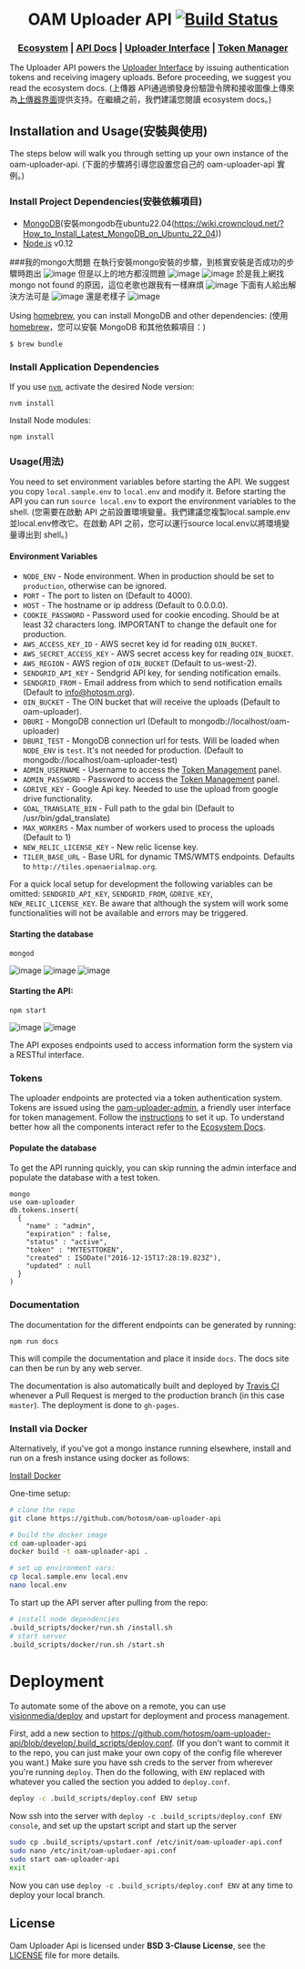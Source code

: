 <h1 align="center">OAM Uploader API
  <a href="https://travis-ci.org/hotosm/oam-uploader-api">
    <img src="https://travis-ci.org/hotosm/oam-uploader-api.svg" alt="Build Status"></img>
  </a></h1>

<div align="center">
  <h3>
  <a href="https://docs.openaerialmap.org/ecosystem/getting-started/">Ecosystem</a>
  <span> | </span>
  <a href="http://hotosm.github.io/oam-uploader-api/">API Docs</a>
  <span> | </span>
  <a href="https://github.com/hotosm/oam-uploader">Uploader Interface</a>
  <span> | </span>
  <a href="https://github.com/hotosm/oam-uploader-admin">Token Manager</a>
  </h3>
</div>

The Uploader API powers the [Uploader Interface](https://github.com/hotosm/oam-uploader) by issuing authentication tokens and receiving imagery uploads. Before proceeding, we suggest you read the ecosystem docs.
(上傳器 API通過頒發身份驗證令牌和接收圖像上傳來為[上傳器界面](https://github.com/hotosm/oam-uploader)提供支持。在繼續之前，我們建議您閱讀 ecosystem docs。)

## Installation and Usage(安裝與使用)

The steps below will walk you through setting up your own instance of the oam-uploader-api.
(下面的步驟將引導您設置您自己的 oam-uploader-api 實例。)

### Install Project Dependencies(安裝依賴項目)

- [MongoDB](https://www.mongodb.org/)(安裝mongodb在ubuntu22.04(https://wiki.crowncloud.net/?How_to_Install_Latest_MongoDB_on_Ubuntu_22_04))
- [Node.js](https://nodejs.org/) v0.12

###我的mongo大問題
在執行安裝mongo安裝的步驟，到核實安裝是否成功的步驟時跑出
![image](https://user-images.githubusercontent.com/117743957/205804991-b54f57c1-15b1-4313-bbb2-d12539be32f9.png)
但是以上的地方都沒問題
![image](https://user-images.githubusercontent.com/117743957/205805104-37e0b8df-6ae7-40a7-a8f9-f19ecea7ed60.png)
![image](https://user-images.githubusercontent.com/117743957/205805157-f29107a7-c8d4-4982-abf6-fc5e46056742.png)
於是我上網找mongo not found 的原因，這位老歌也跟我有一樣麻煩
![image](https://user-images.githubusercontent.com/117743957/205805691-3a865773-72cd-4c7f-896d-9c809c03dba9.png)
下面有人給出解決方法可是
![image](https://user-images.githubusercontent.com/117743957/205806035-d84b8c74-08ee-4960-ab08-47246086c38f.png)
還是老樣子
![image](https://user-images.githubusercontent.com/117743957/205806153-47d1f165-2d31-4c38-9691-c2b718c5e5e1.png)




Using [homebrew](http://brew.sh/), you can install MongoDB and other dependencies:
(使用 [homebrew](http://brew.sh/)，您可以安裝 MongoDB 和其他依賴項目：)

    $ brew bundle

### Install Application Dependencies

If you use [`nvm`](https://github.com/creationix/nvm), activate the desired Node version:

```
nvm install
```

Install Node modules:

```
npm install
```

### Usage(用法)
You need to set environment variables before starting the API. We suggest you copy `local.sample.env` to `local.env` and modify it. Before starting the API you can run `source local.env` to export the environment variables to the shell.
(您需要在啟動 API 之前設置環境變量。我們建議您複製local.sample.env並local.env修改它。在啟動 API 之前，您可以運行source local.env以將環境變量導出到 shell。)

#### Environment Variables

- `NODE_ENV` - Node environment. When in production should be set to `production`, otherwise can be ignored.
- `PORT` - The port to listen on (Default to 4000).
- `HOST` - The hostname or ip address (Default to 0.0.0.0).
- `COOKIE_PASSWORD` - Password used for cookie encoding. Should be at least 32 characters long. IMPORTANT to change the default one for production.
- `AWS_ACCESS_KEY_ID` - AWS secret key id for reading `OIN_BUCKET`.
- `AWS_SECRET_ACCESS_KEY` - AWS secret access key for reading `OIN_BUCKET`.
- `AWS_REGION` - AWS region of `OIN_BUCKET` (Default to us-west-2).
- `SENDGRID_API_KEY` - Sendgrid API key, for sending notification emails.
- `SENDGRID_FROM` - Email address from which to send notification emails (Default to info@hotosm.org).
- `OIN_BUCKET` - The OIN bucket that will receive the uploads (Default to oam-uploader).
- `DBURI` - MongoDB connection url (Default to mongodb://localhost/oam-uploader)
- `DBURI_TEST` - MongoDB connection url for tests. Will be loaded when `NODE_ENV` is `test`. It's not needed for production. (Default to mongodb://localhost/oam-uploader-test)
- `ADMIN_USERNAME` - Username to access the [Token Management](https://github.com/hotosm/oam-uploader-admin) panel.
- `ADMIN_PASSWORD` - Password to access the [Token Management](https://github.com/hotosm/oam-uploader-admin) panel.
- `GDRIVE_KEY` - Google Api key. Needed to use the upload from google drive functionality.
- `GDAL_TRANSLATE_BIN` - Full path to the gdal bin (Default to /usr/bin/gdal_translate)
- `MAX_WORKERS` - Max number of workers used to process the uploads (Default to 1)
- `NEW_RELIC_LICENSE_KEY` - New relic license key.
- `TILER_BASE_URL` - Base URL for dynamic TMS/WMTS endpoints. Defaults to `http://tiles.openaerialmap.org`.

For a quick local setup for development the following variables can be omitted: `SENDGRID_API_KEY`, `SENDGRID_FROM`, `GDRIVE_KEY`, `NEW_RELIC_LICENSE_KEY`. Be aware that although the system will work some functionalities will not be available and errors may be triggered.

#### Starting the database

```
mongod
```

![image](https://user-images.githubusercontent.com/117743957/204726066-4c0e1b31-73aa-4f03-a5cf-f495c8d6e3e5.png)
![image](https://user-images.githubusercontent.com/117743957/204726242-5c41cef9-fe5d-49fa-9eda-2c3dd593f6ec.png)
![image](https://user-images.githubusercontent.com/117743957/204726293-8374597d-c9e6-4fc3-b367-84d15b76c429.png)


#### Starting the API:

```
npm start
```
![image](https://user-images.githubusercontent.com/117743957/204726396-dc5a7e93-0d4b-4d3a-92d1-1c63ca82f245.png)
![image](https://user-images.githubusercontent.com/117743957/204726452-1b8b0422-018a-4e47-ad4f-13117c0b8bff.png)


The API exposes endpoints used to access information form the system via a RESTful interface.

### Tokens
The uploader endpoints are protected via a token authentication system.
Tokens are issued using the [oam-uploader-admin](https://github.com/hotosm/oam-uploader-admin), a friendly user interface for token management. Follow the [instructions](https://github.com/hotosm/oam-uploader-admin) to set it up. To understand better how all the components interact refer to the [Ecosystem Docs](https://docs.openaerialmap.org/ecosystem/getting-started/).

#### Populate the database

To get the API running quickly, you can skip running the admin interface and populate the database with a test token. 

```
mongo
use oam-uploader
db.tokens.insert(
  {
    "name" : "admin",
    "expiration" : false,
    "status" : "active",
    "token" : "MYTESTTOKEN",
    "created" : ISODate("2016-12-15T17:28:19.823Z"),
    "updated" : null
  }
)
```

### Documentation
The documentation for the different endpoints can be generated by running:
```
npm run docs
```
This will compile the documentation and place it inside `docs`. The docs site can then be run by any web server.

The documentation is also automatically built and deployed by [Travis CI](https://travis-ci.org/) whenever a Pull Request is merged to the production branch (in this case `master`). The deployment is done to `gh-pages`.

### Install via Docker

Alternatively, if you've got a mongo instance running elsewhere, install and
run on a fresh instance using docker as follows:

[Install Docker](https://docs.docker.com/installation/)

One-time setup:

```sh
# clone the repo
git clone https://github.com/hotosm/oam-uploader-api

# build the docker image
cd oam-uploader-api
docker build -t oam-uploader-api .

# set up environment vars:
cp local.sample.env local.env
nano local.env
```

To start up the API server after pulling from the repo:

```sh
# install node dependencies
.build_scripts/docker/run.sh /install.sh
# start server
.build_scripts/docker/run.sh /start.sh
```

# Deployment

To automate some of the above on a remote, you can use
[visionmedia/deploy](https://github.com/visionmedia/deploy) and upstart for
deployment and process management.

First, add a new section to
https://github.com/hotosm/oam-uploader-api/blob/develop/.build_scripts/deploy.conf.
(If you don't want to commit it to the repo, you can just make your own copy of the
config file wherever you want.) Make sure you have ssh creds to the server from
wherever you're running `deploy`. Then do the following, with `ENV` replaced with
whatever you called the section you added to `deploy.conf`.

```sh
deploy -c .build_scripts/deploy.conf ENV setup
```

Now ssh into the server with `deploy -c .build_scripts/deploy.conf ENV console`,
and set up the upstart script and start up the server

```sh
sudo cp .build_scripts/upstart.conf /etc/init/oam-uploader-api.conf
sudo nano /etc/init/oam-uplodaer-api.conf
sudo start oam-uploader-api
exit
```

Now you can use `deploy -c .build_scripts/deploy.conf ENV` at any time to
deploy your local branch.

## License
Oam Uploader Api is licensed under **BSD 3-Clause License**, see the [LICENSE](LICENSE) file for more details.


